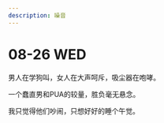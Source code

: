 ```yaml
---
description: 噪音
---
```


# 08-26 WED



男人在学狗叫，女人在大声呵斥，吸尘器在咆哮。

一个蠢直男和PUA的较量，胜负毫无悬念。

我只觉得他们吵闹，只想好好的睡个午觉。


